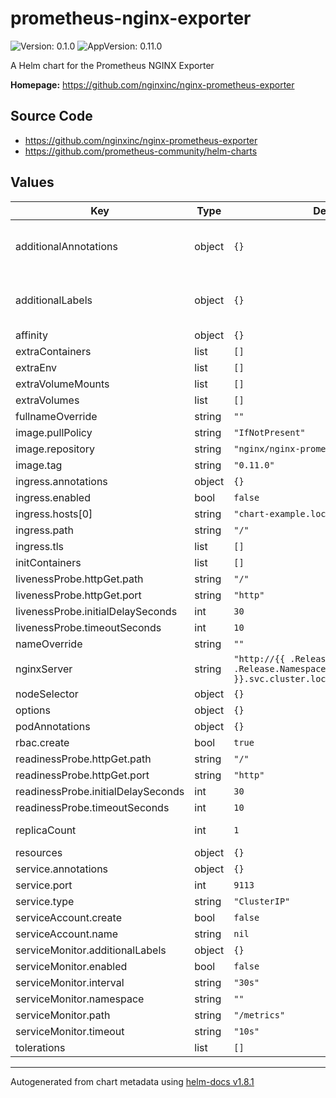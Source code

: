 # prometheus-nginx-exporter

![Version: 0.1.0](https://img.shields.io/badge/Version-0.1.0-informational?style=flat-square) ![AppVersion: 0.11.0](https://img.shields.io/badge/AppVersion-0.11.0-informational?style=flat-square)

A Helm chart for the Prometheus NGINX Exporter

**Homepage:** <https://github.com/nginxinc/nginx-prometheus-exporter>

## Source Code

* <https://github.com/nginxinc/nginx-prometheus-exporter>
* <https://github.com/prometheus-community/helm-charts>

## Values

| Key | Type | Default | Description |
|-----|------|---------|-------------|
| additionalAnnotations | object | `{}` | Additional annotations to add to all resources |
| additionalLabels | object | `{}` | Additional labels to add to all resources |
| affinity | object | `{}` |  |
| extraContainers | list | `[]` |  |
| extraEnv | list | `[]` |  |
| extraVolumeMounts | list | `[]` |  |
| extraVolumes | list | `[]` |  |
| fullnameOverride | string | `""` |  |
| image.pullPolicy | string | `"IfNotPresent"` |  |
| image.repository | string | `"nginx/nginx-prometheus-exporter"` |  |
| image.tag | string | `"0.11.0"` |  |
| ingress.annotations | object | `{}` |  |
| ingress.enabled | bool | `false` |  |
| ingress.hosts[0] | string | `"chart-example.local"` |  |
| ingress.path | string | `"/"` |  |
| ingress.tls | list | `[]` |  |
| initContainers | list | `[]` |  |
| livenessProbe.httpGet.path | string | `"/"` |  |
| livenessProbe.httpGet.port | string | `"http"` |  |
| livenessProbe.initialDelaySeconds | int | `30` |  |
| livenessProbe.timeoutSeconds | int | `10` |  |
| nameOverride | string | `""` |  |
| nginxServer | string | `"http://{{ .Release.Name }}.{{ .Release.Namespace }}.svc.cluster.local:8080/stub_status"` |  |
| nodeSelector | object | `{}` |  |
| options | object | `{}` |  |
| podAnnotations | object | `{}` |  |
| rbac.create | bool | `true` |  |
| readinessProbe.httpGet.path | string | `"/"` |  |
| readinessProbe.httpGet.port | string | `"http"` |  |
| readinessProbe.initialDelaySeconds | int | `30` |  |
| readinessProbe.timeoutSeconds | int | `10` |  |
| replicaCount | int | `1` | Number of instance |
| resources | object | `{}` |  |
| service.annotations | object | `{}` |  |
| service.port | int | `9113` |  |
| service.type | string | `"ClusterIP"` |  |
| serviceAccount.create | bool | `false` |  |
| serviceAccount.name | string | `nil` |  |
| serviceMonitor.additionalLabels | object | `{}` |  |
| serviceMonitor.enabled | bool | `false` |  |
| serviceMonitor.interval | string | `"30s"` |  |
| serviceMonitor.namespace | string | `""` |  |
| serviceMonitor.path | string | `"/metrics"` |  |
| serviceMonitor.timeout | string | `"10s"` |  |
| tolerations | list | `[]` |  |

----------------------------------------------
Autogenerated from chart metadata using [helm-docs v1.8.1](https://github.com/norwoodj/helm-docs/releases/v1.8.1)
